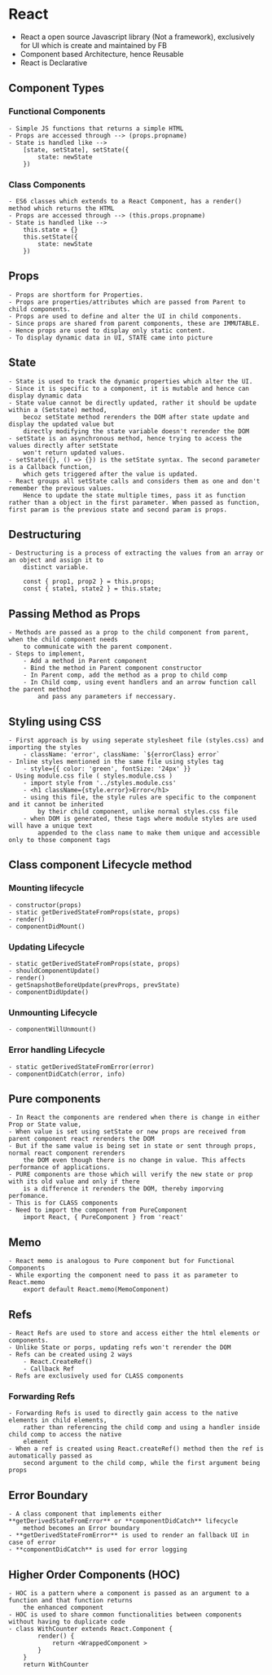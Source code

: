 # React

- React a open source Javascript library (Not a framework), exclusively for UI which is create and maintained by FB
- Component based Architecture, hence Reusable
- React is Declarative

## Component Types

### Functional Components
    - Simple JS functions that returns a simple HTML
    - Props are accessed through --> (props.propname)
    - State is handled like --> 
        [state, setState], setState({
            state: newState
        })

### Class Components
    - ES6 classes which extends to a React Component, has a render() method which returns the HTML
    - Props are accessed through --> (this.props.propname)
    - State is handled like --> 
        this.state = {}
        this.setState({
            state: newState
        })
    
## Props
    - Props are shortform for Properties.
    - Props are properties/attributes which are passed from Parent to child components.
    - Props are used to define and alter the UI in child components.
    - Since props are shared from parent components, these are IMMUTABLE.
    - Hence props are used to display only static content. 
    - To display dynamic data in UI, STATE came into picture

## State
    - State is used to track the dynamic properties which alter the UI. 
    - Since it is specific to a component, it is mutable and hence can display dynamic data
    - State value cannot be directly updated, rather it should be update within a (Setstate) method,
        becoz setState method rerenders the DOM after state update and display the updated value but 
        directly modifying the state variable doesn't rerender the DOM
    - setState is an asynchronous method, hence trying to access the values directly after setState 
        won't return updated values.
    - setState({}, () => {}) is the setState syntax. The second parameter is a Callback function, 
        which gets triggered after the value is updated.
    - React groups all setState calls and considers them as one and don't remember the previous values.
        Hence to update the state multiple times, pass it as function rather than a object in the first parameter. When passed as function, first param is the previous state and second param is props.

## Destructuring
    - Destructuring is a process of extracting the values from an array or an object and assign it to 
        distinct variable.

        const { prop1, prop2 } = this.props;
        const { state1, state2 } = this.state;

## Passing Method as Props
    - Methods are passed as a prop to the child component from parent, when the child component needs
        to communicate with the parent component.
    - Steps to implement,
        - Add a method in Parent component
        - Bind the method in Parent component constructor
        - In Parent comp, add the method as a prop to child comp
        - In Child comp, using event handlers and an arrow function call the parent method
            and pass any parameters if neccessary.

## Styling using CSS
    - First approach is by using seperate stylesheet file (styles.css) and importing the styles
        - className: 'error', className: `${errorClass} error`
    - Inline styles mentioned in the same file using styles tag
        - style={{ color: 'green', fontSize: '24px' }}
    - Using module.css file ( styles.module.css )
        - import style from '../styles.module.css'
        - <h1 className={style.error}>Error</h1>
        - using this file, the style rules are specific to the component and it cannot be inherited
            by their child component, unlike normal styles.css file
        - when DOM is generated, these tags where module styles are used will have a unique text
            appended to the class name to make them unique and accessible only to those component tags

## Class component Lifecycle method
### Mounting lifecycle
    - constructor(props)
    - static getDerivedStateFromProps(state, props)
    - render()
    - componentDidMount()

### Updating Lifecycle
    - static getDerivedStateFromProps(state, props)
    - shouldComponentUpdate()
    - render()
    - getSnapshotBeforeUpdate(prevProps, prevState)
    - componentDidUpdate()

### Unmounting Lifecycle
    - componentWillUnmount()

### Error handling Lifecycle
    - static getDerivedStateFromError(error)
    - componentDidCatch(error, info)

## Pure components
    - In React the components are rendered when there is change in either Prop or State value,
    - When value is set using setState or new props are received from parent component react rerenders the DOM
    - But if the same value is being set in state or sent through props, normal react component rerenders
        the DOM even though there is no change in value. This affects performance of applications.
    - PURE components are those which will verify the new state or prop with its old value and only if there 
        is a difference it rerenders the DOM, thereby imporving perfomance.
    - This is for CLASS components
    - Need to import the component from PureComponent
        import React, { PureComponent } from 'react'

## Memo
    - React memo is analogous to Pure component but for Functional Components
    - While exporting the component need to pass it as parameter to React.memo
        export default React.memo(MemoComponent)

## Refs
    - React Refs are used to store and access either the html elements or components.
    - Unlike State or porps, updating refs won't rerender the DOM
    - Refs can be created using 2 ways
        - React.CreateRef()
        - Callback Ref
    - Refs are exclusively used for CLASS components

### Forwarding Refs
    - Forwarding Refs is used to directly gain access to the native elements in child elements,
        rather than referencing the child comp and using a handler inside child comp to access the native 
        element
    - When a ref is created using React.createRef() method then the ref is automatically passed as 
        second argument to the child comp, while the first argument being props

## Error Boundary
    - A class component that implements either **getDerivedStateFromError** or **componentDidCatch** lifecycle 
        method becomes an Error boundary
    - **getDerivedStateFromError** is used to render an fallback UI in case of error
    - **componentDidCatch** is used for error logging

## Higher Order Components (HOC)
    - HOC is a pattern where a component is passed as an argument to a function and that function returns 
        the enhanced component
    - HOC is used to share common functionalities between components without having to duplicate code
    - class WithCounter extends React.Component {
            render() {
                return <WrappedComponent >
            }
        }
        return WithCounter